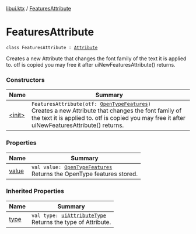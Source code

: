 [libui.ktx](../index.md) / [FeaturesAttribute](./index.md)

# FeaturesAttribute

`class FeaturesAttribute : `[`Attribute`](../-attribute/index.md)

Creates a new Attribute that changes the font family of the text it is applied to.
otf is copied you may free it after uiNewFeaturesAttribute() returns.

### Constructors

| Name | Summary |
|---|---|
| [&lt;init&gt;](-init-.md) | `FeaturesAttribute(otf: `[`OpenTypeFeatures`](../-open-type-features/index.md)`)`<br>Creates a new Attribute that changes the font family of the text it is applied to. otf is copied you may free it after uiNewFeaturesAttribute() returns. |

### Properties

| Name | Summary |
|---|---|
| [value](value.md) | `val value: `[`OpenTypeFeatures`](../-open-type-features/index.md)<br>Returns the OpenType features stored. |

### Inherited Properties

| Name | Summary |
|---|---|
| [type](../-attribute/type.md) | `val type: `[`uiAttributeType`](../../libui/ui-attribute-type.md)<br>Returns the type of Attribute. |
